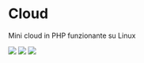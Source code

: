 # Cloud
Mini cloud in PHP funzionante su Linux

<img src="https://github.com/IlGabbo/Cloud/blob/main/login.png">
<img src="https://github.com/IlGabbo/Cloud/blob/main/voidUpload.png">
<img src="https://github.com/IlGabbo/Cloud/blob/main/fileUploaded.png">
